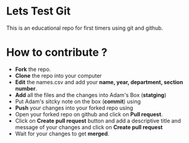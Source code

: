 # Lets Test Git
This is an educational repo for first timers using git and github.

# How to contribute ?
- **Fork** the repo.
- **Clone** the repo into your computer 
- **Edit** the names.csv and add your **name, year, department, section number**.
- **Add** all the files and the changes into Adam's Box (**statging**) 
- Put Adam's sitcky note on the box (**commit**) using 
- **Push** your changes into your forked repo using 
- Open your forked repo on github and click on **Pull request**.
- Click on **Create pull request** button and add a descriptive title and message of your changes and click on **Create pull request**
- Wait for your changes to get **merged**.
